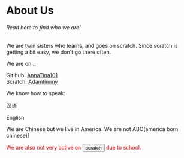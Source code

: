 
<html>
  <body>




     
<h1>About Us</h1>
<h6> Read here to find who we are! </h6>
    </head>
  <body> <p>We are twin sisters who learns, and goes on scratch. Since scratch is getting a bit easy, we don't go there often.</p>
  
  <p>We are on...</p>
  Git hub: <a href= "https://github.com/Annatina101">AnnaTina101</a><br>
  Scratch:  <a href= "https://scratch.mit.edu/users/AdamTimmy/"> Adamtimmy </a>
  <p> We know how to speak: </p>
  <p>汉语</p>
    <p>English</p>
     

  <p> We are Chinese but we live in America. We are not ABC(america born chinese)!

 <p style="color : red; ">We are also not very active on <button>scratch</button> due to school. </p>


 


</body>
</html>



